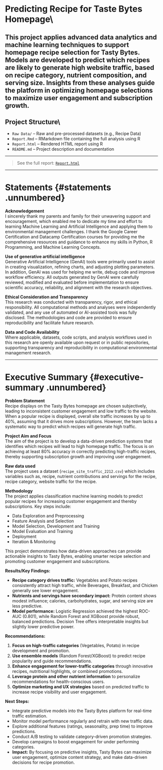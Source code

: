 # Predicting Recipe for Taste Bytes Homepage\
This project applies advanced data analytics and machine learning techniques to support homepage recipe selection for Tasty Bytes. Models are developed to predict which recipes are likely to generate high website traffic, based on recipe category, nutrient composition, and serving size. Insights from these analyses guide the platform in optimizing homepage selections to maximize user engagement and subscription growth.
---
## Project Structure\

- `Raw Data/` – Raw and pre-processed datasets (e.g., Recipe Data)
- `Report.Rmd` – RMarkdown file containing the full analysis using R
- `Report.html` – Rendered HTML report using R 
- `README.md` – Project description and documentation

---
> See the full report: [`Report.html`](./Report.html)

---
# Statements {#statements .unnumbered}
**Acknowledgement**\
I sincerely thank my parents and family for their unwavering support and
encouragement, which enabled me to dedicate my time and effort to
learning Machine Learning and Artificial Intelligence and applying them
to environmental management challenges. I thank the Google Career
Certification and Datacamp Certification courses for providing me the
comprehensive resources and guidance to enhance my skills in Python, R
Programming, and Machine Learning Concepts.

**Use of generative artificial intelligence**\
Generative Artificial Intelligence (GenAI) tools were primarily used to
assist in creating visualization, refining charts, and adjusting
plotting parameters. In addition, GenAI was used for helping me write,
debug code and improve workflow efficiency. All outputs generated by
GenAI were carefully reviewed, modified and evaluated before
implementation to ensure scientific accuracy, reliability, and alignment
with the research objectives.

**Ethical Consideration and Transparency**\
This research was conducted with transparency, rigor, and ethical
responsibility. All computational methods and analyses were
independently validated, and any use of automated or AI-assisted tools
was fully disclosed. The methodologies and code are provided to ensure
reproducibility and facilitate future research.

**Data and Code Availability**\
Where applicable, datasets, code scripts, and analysis workflows used in
this research are openly available upon request or in public
repositories, supporting transparency and reproducibility in
computational environmental management research.

---
# Executive Summary {#executive-summary .unnumbered}

**Problem Statement**\
Recipe displays on the Tasty Bytes homepage are chosen subjectively,
leading to inconsistent customer engagement and low traffic to the
website. When a popular recipe is displayed, overall site traffic
increases by up to 40%, assuming that it drives more subscriptions.
However, the team lacks a systematic way to predict which recipes will
generate high traffic.

**Project Aim and Focus**\
The aim of the project is to develop a data-driven prediction systems
that identifies which recipes will lead to high homepage traffic. The
focus is on achieving at least 80% accuracy in correctly predicting
high-traffic recipes, thereby supporting subscription growth and
improving user engagement.

**Raw data used**\
The project uses a dataset (`recipe_site_traffic_2212.csv`) which
includes variables such as, recipe, nutrient contributions and servings
for the recipe, recipe category, website traffic for the recipe.

**Methodology**\
The project applies classification machine learning models to predict
popular recipes for increasing customer engagement and thereby
subscriptions. Key steps include:

-   Data Exploration and Preprocessing
-   Feature Analysis and Selection
-   Model Selection, Development and Training
-   Model Evaluation and Training
-   Deployment
-   Iteration & Monitoring

This project demonstrates how data-driven approaches can provide
actionable insights to Tasty Bytes, enabling smarter recipe selection
and promoting customer engagement and subscriptions.

**Results/Key Findings:**

-   **Recipe category drives traffic:** Vegetables and Potato recipes
    consistently attract high traffic, while Beverages, Breakfast, and
    Chicken generally see lower engagement.
-   **Nutrients and servings have secondary impact:** Protein content
    shows modest influence; calories, carbohydrates, sugar, and serving
    size are less predictive.
-   **Model performance:** Logistic Regression achieved the highest
    ROC-AUC (0.801), while Random Forest and XGBoost provide robust,
    balanced predictions. Decision Tree offers interpretable insights
    but slightly lower predictive power.

**Recommendations:**

1.  **Focus on high-traffic categories** (Vegetables, Potato) in recipe
    development and promotion.
2.  **Use ensemble models** (Random Forest/XGBoost) to predict recipe
    popularity and guide recommendations.
3.  **Enhance engagement for lower-traffic categories** through
    innovative recipes, nutritional highlights, or combined promotions.
4.  **Leverage protein and other nutrient information** to personalize
    recommendations for health-conscious users.
5.  **Optimize marketing and UX strategies** based on predicted traffic
    to increase recipe visibility and user engagement.

**Next Steps:**

-   Integrate predictive models into the Tasty Bytes platform for
    real-time traffic estimation.
-   Monitor model performance regularly and retrain with new traffic
    data.
-   Explore additional features (ratings, seasonality, prep time) to
    improve predictions.
-   Conduct A/B testing to validate category-driven promotion
    strategies.
-   Develop campaigns to boost engagement for under performing
    categories.
-   **Impact:** By focusing on predictive insights, Tasty Bytes can
    maximize user engagement, optimize content strategy, and make
    data-driven decisions for recipe promotion.
